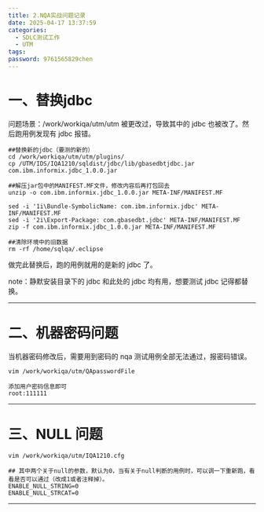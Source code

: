 ```yaml
---
title: 2.NQA实战问题记录
date: 2025-04-17 13:37:59
categories:
  - SDLC测试工作
  - UTM
tags: 
password: 9761565829chen
---
```

# 一、替换jdbc
问题场景：/work/workiqa/utm/utm 被更改过，导致其中的 jdbc 也被改了。然后跑用例发现有 jdbc 报错。

```shell
##替换新的jdbc（要测的新的）
cd /work/workiqa/utm/utm/plugins/
cp /UTM/IDS/IQA1210/sqldist/jdbc/lib/gbasedbtjdbc.jar com.ibm.informix.jdbc_1.0.0.jar

##解压jar包中的MANIFEST.MF文件，修改内容后再打包回去
unzip -o com.ibm.informix.jdbc_1.0.0.jar META-INF/MANIFEST.MF

sed -i '1i\Bundle-SymbolicName: com.ibm.informix.jdbc' META-INF/MANIFEST.MF
sed -i '2i\Export-Package: com.gbasedbt.jdbc' META-INF/MANIFEST.MF
zip -f com.ibm.informix.jdbc_1.0.0.jar META-INF/MANIFEST.MF

##清除环境中的旧数据
rm -rf /home/sqlqa/.eclipse
```
做完此替换后，跑的用例就用的是新的 jdbc 了。

note：静默安装目录下的 jdbc 和此处的 jdbc 均有用，想要测试 jdbc 记得都替换。

---

# 二、机器密码问题
当机器密码修改后，需要用到密码的 nqa 测试用例全部无法通过，报密码错误。
```shell
vim /work/workiqa/utm/QApasswordFile

添加用户密码信息即可
root:111111
```

---

# 三、NULL 问题
```shell
vim /work/workiqa/utm/IQA1210.cfg

## 其中两个关于null的参数，默认为0，当有关于null判断的用例时，可以调一下重新跑，看看是否可以通过（改成1或者注释掉）。
ENABLE_NULL_STRING=0
ENABLE_NULL_STRCAT=0
```

---



